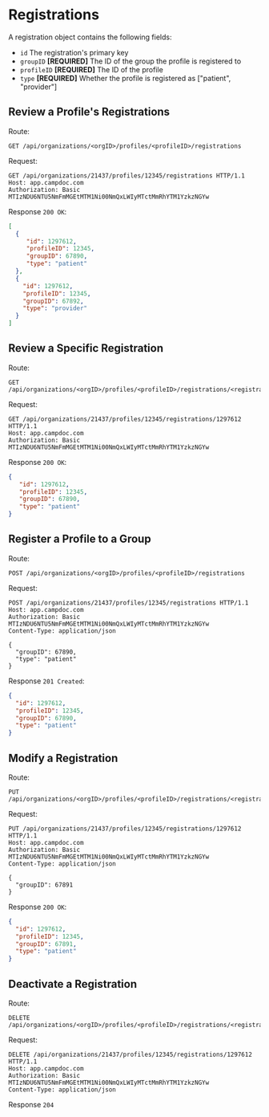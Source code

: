# Registrations

A registration object contains the following fields:

- `id` The registration's primary key
- `groupID` **[REQUIRED]** The ID of the group the profile is registered to
- `profileID` **[REQUIRED]** The ID of the profile
- `type` **[REQUIRED]** Whether the profile is registered as ["patient", "provider"]

## Review a Profile's Registrations

Route:

```
GET /api/organizations/<orgID>/profiles/<profileID>/registrations
```

Request:

```
GET /api/organizations/21437/profiles/12345/registrations HTTP/1.1
Host: app.campdoc.com
Authorization: Basic MTIzNDU6NTU5NmFmMGEtMTM1Ni00NmQxLWIyMTctMmRhYTM1YzkzNGYw
```

Response `200 OK`:

```json
[
  {
     "id": 1297612,
     "profileID": 12345,
     "groupID": 67890,
     "type": "patient"
  },
  {
    "id": 1297612,
    "profileID": 12345,
    "groupID": 67892,
    "type": "provider"
  }
]
```

## Review a Specific Registration

Route:

```
GET /api/organizations/<orgID>/profiles/<profileID>/registrations/<registrationID>
```

Request:

```
GET /api/organizations/21437/profiles/12345/registrations/1297612 HTTP/1.1
Host: app.campdoc.com
Authorization: Basic MTIzNDU6NTU5NmFmMGEtMTM1Ni00NmQxLWIyMTctMmRhYTM1YzkzNGYw
```

Response `200 OK`:

```json
{
   "id": 1297612,
   "profileID": 12345,
   "groupID": 67890,
   "type": "patient"
}
```

## Register a Profile to a Group

Route:

```
POST /api/organizations/<orgID>/profiles/<profileID>/registrations
```

Request:

```
POST /api/organizations/21437/profiles/12345/registrations HTTP/1.1
Host: app.campdoc.com
Authorization: Basic MTIzNDU6NTU5NmFmMGEtMTM1Ni00NmQxLWIyMTctMmRhYTM1YzkzNGYw
Content-Type: application/json

{
  "groupID": 67890,
  "type": "patient"
}
```

Response `201 Created`:

```json
{
  "id": 1297612,
  "profileID": 12345,
  "groupID": 67890,
  "type": "patient"
}
```

## Modify a Registration

Route:

```
PUT /api/organizations/<orgID>/profiles/<profileID>/registrations/<registrationID>
```

Request:

```
PUT /api/organizations/21437/profiles/12345/registrations/1297612 HTTP/1.1
Host: app.campdoc.com
Authorization: Basic MTIzNDU6NTU5NmFmMGEtMTM1Ni00NmQxLWIyMTctMmRhYTM1YzkzNGYw
Content-Type: application/json

{
  "groupID": 67891
}
```

Response `200 OK`:

```json
{
  "id": 1297612,
  "profileID": 12345,
  "groupID": 67891,
  "type": "patient"
}
```

## Deactivate a Registration

Route:

```
DELETE /api/organizations/<orgID>/profiles/<profileID>/registrations/<registrationID>
```

Request:

```
DELETE /api/organizations/21437/profiles/12345/registrations/1297612 HTTP/1.1
Host: app.campdoc.com
Authorization: Basic MTIzNDU6NTU5NmFmMGEtMTM1Ni00NmQxLWIyMTctMmRhYTM1YzkzNGYw
Content-Type: application/json
```

Response `204`
